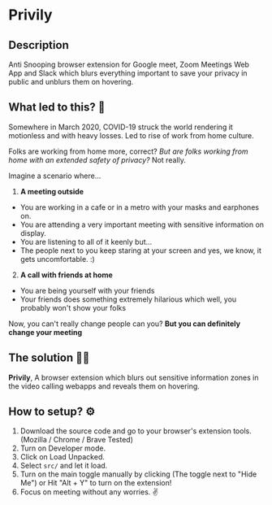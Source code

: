 # Privily

## Description
Anti Snooping browser extension for Google meet, Zoom Meetings Web App and Slack which blurs everything important to save your privacy in public and unblurs them on hovering.

## What led to this? 🤔
Somewhere in March 2020, COVID-19 struck the world rendering it motionless and with heavy losses. Led to rise of work from home culture.

Folks are working from home more, correct?
*But are folks working from home with an extended safety of privacy?* Not really. 

Imagine a scenario where...
1. **A meeting outside**
- You are working in a cafe or in a metro with your masks and earphones on.
- You are attending a very important meeting with sensitive information on display.
- You are listening to all of it keenly but...
- The people next to you keep staring at your screen and yes, we know, it gets uncomfortable. :)

2. **A call with friends at home**
- You are being yourself with your friends 
- Your friends does something extremely hilarious which well, you probably won't show your folks

Now, you can't really change people can you? 
**But you can definitely change your meeting**

## The solution 👩‍🏫
**Privily**, A browser extension which blurs out sensitive information zones in the video calling webapps and reveals them on hovering. 

## How to setup? ⚙️
1. Download the source code and go to your browser's extension tools. (Mozilla / Chrome / Brave Tested)
2. Turn on Developer mode.
3. Click on Load Unpacked.
4. Select `src/` and let it load.
5. Turn on the main toggle manually by clicking (The toggle next to "Hide Me") or Hit "Alt + Y" to turn on the extension!
6. Focus on meeting without any worries. ✌️
